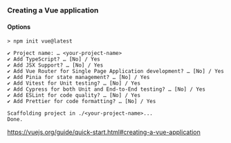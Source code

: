 ### Creating a Vue application

#### Options

```text
> npm init vue@latest

✔ Project name: … <your-project-name>
✔ Add TypeScript? … [No] / Yes
✔ Add JSX Support? … [No] / Yes
✔ Add Vue Router for Single Page Application development? … [No] / Yes
✔ Add Pinia for state management? … [No] / Yes
✔ Add Vitest for Unit testing? … [No] / Yes
✔ Add Cypress for both Unit and End-to-End testing? … [No] / Yes
✔ Add ESLint for code quality? … [No] / Yes
✔ Add Prettier for code formatting? … [No] / Yes

Scaffolding project in ./<your-project-name>...
Done.
```

<aside class="notes">

https://vuejs.org/guide/quick-start.html#creating-a-vue-application

</aside>
